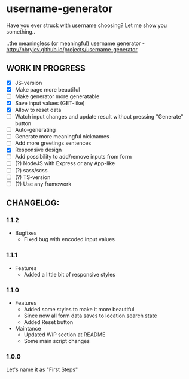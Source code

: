# username-generator
Have you ever struck with username choosing? Let me show you something..

..the meaningless (or meaningful) username generator - http://nbrylev.github.io/projects/username-generator

## WORK IN PROGRESS
- [x] JS-version
- [x] Make page more beautiful
- [ ] Make generator more generatable
- [x] Save input values (GET-like)
- [x] Allow to reset data
- [ ] Watch input changes and update result without pressing "Generate" button
- [ ] Auto-generating
- [ ] Generate more meaningful nicknames
- [ ] Add more greetings sentences
- [x] Responsive design
- [ ] Add possibility to add/remove inputs from form
- [ ] (?) NodeJS with Express or any App-like
- [ ] (?) sass/scss
- [ ] (?) TS-version
- [ ] (?) Use any framework

## CHANGELOG:

### 1.1.2
- Bugfixes
    - Fixed bug with encoded input values

### 1.1.1
- Features
    - Added a little bit of responsive styles

### 1.1.0
- Features
    - Added some styles to make it more beautiful
    - Since now all form data saves to location.search state
    - Added Reset button
- Maintance
    - Updated WIP section at README
    - Some main script changes

### 1.0.0
  Let's name it as "First Steps"

